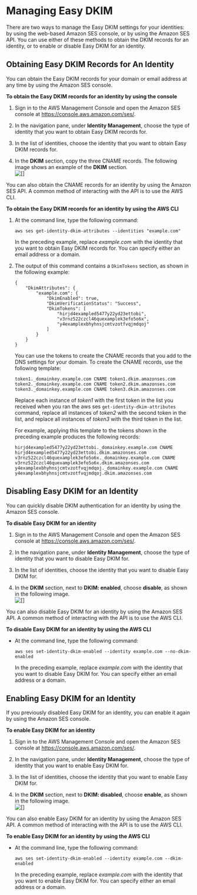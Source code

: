 # Managing Easy DKIM<a name="send-email-authentication-dkim-easy-managing"></a>

There are two ways to manage the Easy DKIM settings for your identities: by using the web\-based Amazon SES console, or by using the Amazon SES API\. You can use either of these methods to obtain the DKIM records for an identity, or to enable or disable Easy DKIM for an identity\. 

## Obtaining Easy DKIM Records for An Identity<a name="send-email-authentication-dkim-easy-managing-obtain-records"></a>

You can obtain the Easy DKIM records for your domain or email address at any time by using the Amazon SES console\.

**To obtain the Easy DKIM records for an identity by using the console**

1. Sign in to the AWS Management Console and open the Amazon SES console at [https://console\.aws\.amazon\.com/ses/](https://console.aws.amazon.com/ses/)\.

1. In the navigation pane, under **Identity Management**, choose the type of identity that you want to obtain Easy DKIM records for\.

1. In the list of identities, choose the identity that you want to obtain Easy DKIM records for\.

1. In the **DKIM** section, copy the three CNAME records\. The following image shows an example of the **DKIM** section\.  
![\[\]](http://docs.aws.amazon.com/ses/latest/DeveloperGuide/images/dkim_existing_dns.png)

You can also obtain the CNAME records for an identity by using the Amazon SES API\. A common method of interacting with the API is to use the AWS CLI\.

**To obtain the Easy DKIM records for an identity by using the AWS CLI**

1. At the command line, type the following command:

   ```
   aws ses get-identity-dkim-attributes --identities "example.com"
   ```

   In the preceding example, replace *example\.com* with the identity that you want to obtain Easy DKIM records for\. You can specify either an email address or a domain\.

1. The output of this command contains a `DkimTokens` section, as shown in the following example:

   ```
   {
       "DkimAttributes": {
           "example.com": {
               "DkimEnabled": true,
               "DkimVerificationStatus": "Success",
               "DkimTokens": [
                   "hirjd4exampled5477y22yd23ettobi",
                   "v3rnz522czcl46quexamplek3efo5o6x",
                   "y4examplexbhyhnsjcmtvzotfvqjmdqoj"
               ]
           }
       }
   }
   ```

   You can use the tokens to create the CNAME records that you add to the DNS settings for your domain\. To create the CNAME records, use the following template:

   ```
   token1._domainkey.example.com CNAME token1.dkim.amazonses.com
   token2._domainkey.example.com CNAME token2.dkim.amazonses.com
   token3._domainkey.example.com CNAME token3.dkim.amazonses.com
   ```

   Replace each instance of *token1* with the first token in the list you received when you ran the aws ses `get-identity-dkim-attributes` command, replace all instances of *token2* with the second token in the list, and replace all instances of *token3* with the third token in the list\. 

   For example, applying this template to the tokens shown in the preceding example produces the following records:

   ```
   hirjd4exampled5477y22yd23ettobi._domainkey.example.com CNAME hirjd4exampled5477y22yd23ettobi.dkim.amazonses.com
   v3rnz522czcl46quexamplek3efo5o6x._domainkey.example.com CNAME v3rnz522czcl46quexamplek3efo5o6x.dkim.amazonses.com
   y4examplexbhyhnsjcmtvzotfvqjmdqoj._domainkey.example.com CNAME y4examplexbhyhnsjcmtvzotfvqjmdqoj.dkim.amazonses.com
   ```

## Disabling Easy DKIM for an Identity<a name="send-email-authentication-dkim-easy-managing-disabling"></a>

You can quickly disable DKIM authentication for an identity by using the Amazon SES console\.

**To disable Easy DKIM for an identity**

1. Sign in to the AWS Management Console and open the Amazon SES console at [https://console\.aws\.amazon\.com/ses/](https://console.aws.amazon.com/ses/)\.

1. In the navigation pane, under **Identity Management**, choose the type of identity that you want to disable Easy DKIM for\.

1. In the list of identities, choose the identity that you want to disable Easy DKIM for\.

1. In the **DKIM** section, next to **DKIM: enabled**, choose **disable**, as shown in the following image\.  
![\[\]](http://docs.aws.amazon.com/ses/latest/DeveloperGuide/images/dkim_disable.png)

You can also disable Easy DKIM for an identity by using the Amazon SES API\. A common method of interacting with the API is to use the AWS CLI\.

**To disable Easy DKIM for an identity by using the AWS CLI**
+ At the command line, type the following command:

  ```
  aws ses set-identity-dkim-enabled --identity example.com --no-dkim-enabled
  ```

  In the preceding example, replace *example\.com* with the identity that you want to disable Easy DKIM for\. You can specify either an email address or a domain\.

## Enabling Easy DKIM for an Identity<a name="send-email-authentication-dkim-easy-managing-enabling"></a>

If you previously disabled Easy DKIM for an identity, you can enable it again by using the Amazon SES console\.

**To enable Easy DKIM for an identity**

1. Sign in to the AWS Management Console and open the Amazon SES console at [https://console\.aws\.amazon\.com/ses/](https://console.aws.amazon.com/ses/)\.

1. In the navigation pane, under **Identity Management**, choose the type of identity that you want to enable Easy DKIM for\.

1. In the list of identities, choose the identity that you want to enable Easy DKIM for\.

1. In the **DKIM** section, next to **DKIM: disabled**, choose **enable**, as shown in the following image\.  
![\[\]](http://docs.aws.amazon.com/ses/latest/DeveloperGuide/images/dkim_reenable.png)

You can also enable Easy DKIM for an identity by using the Amazon SES API\. A common method of interacting with the API is to use the AWS CLI\.

**To enable Easy DKIM for an identity by using the AWS CLI**
+ At the command line, type the following command:

  ```
  aws ses set-identity-dkim-enabled --identity example.com --dkim-enabled
  ```

  In the preceding example, replace *example\.com* with the identity that you want to enable Easy DKIM for\. You can specify either an email address or a domain\.
